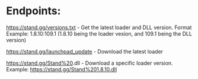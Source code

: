# Endpoints:
https://stand.gg/versions.txt  - Get the latest loader and DLL version. Format Example: 1.8.10:109.1    (1.8.10 being the loader vesion, and 109.1 being the DLL version)

https://stand.gg/launchpad_update - Download the latest loader

https://stand.gg/Stand%20<loader version>.dll - Download a specific loader version.  Example: https://stand.gg/Stand%201.8.10.dll
